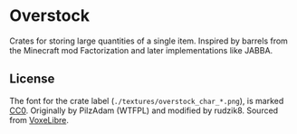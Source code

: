 # Overstock

Crates for storing large quantities of a single item. Inspired by barrels from
the Minecraft mod Factorization and later implementations like JABBA.

## License

The font for the crate label (`./textures/overstock_char_*.png`), is marked
[CC0](https://creativecommons.org/publicdomain/zero/1.0/). Originally by
PilzAdam (WTFPL) and modified by rudzik8. Sourced from
[VoxeLibre](https://git.minetest.land/VoxeLibre/VoxeLibre/src/branch/master/mods/ITEMS/mcl_signs).
